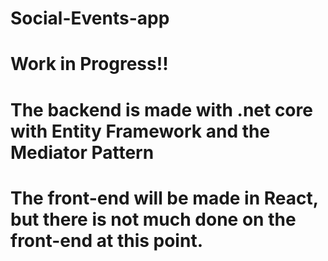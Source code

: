 ﻿# Social-Events-app
 
 # Work in Progress!!
 
 # The backend is made with .net core with Entity Framework and the Mediator Pattern
 
 # The front-end will be made in React, but there is not much done on the front-end at this point. 
